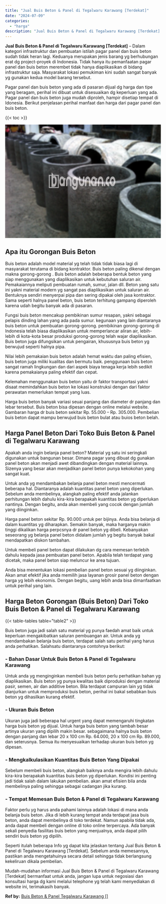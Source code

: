 ```yaml
---
title: "Jual Buis Beton & Panel di Tegalwaru Karawang [Terdekat]"
date: "2024-07-09"
categories: 
  - "harga"
description: "Jual Buis Beton & Panel di Tegalwaru Karawang [Terdekat]. Mudah-mudahan informasi Jual Buis Beton & Panel di Tegalwaru Karawang [Terdekat] bermanfaat untuk..."
---
```


**Jual Buis Beton & Panel di Tegalwaru Karawang \[Terdekat\]** – Dalam kategori infrastruktur dan pembuatan istilah pagar panel dan buis beton sudah tidak heran lagi. Keduanya merupakan jenis barang yg berhubungan erat dg project-proyek di Indonesia. Tidak hanya itu pemanfaatan pagar panel dan buis beton merembet tidak hanya diaplikasikan di bidang infrastruktur saja. Masyarakat lokasi pemukiman kini sudah sangat banyak yg gunakan kedua model barang tersebut.

Pagar panel dan buis beton yang ada di pasaran dijual dg harga dan tipe yang beragam, perihal ini dibuat untuk disesuaikan dg keperluan yang ada. Pagar panel dan buis beton juga mudah diproleh, hampir disetiap tempat di Idonesia. Berikut penjelasan perihal manfaat dan harga dari pagar panel dan buis beton.

{{< toc >}}

![Jual Buis Beton & Panel di Tegalwaru Karawang [Terdekat]](/images/jual-panel-buis-beton-murah-09.png)

## Apa itu Gorongan Buis Beton

Buis beton adalah model material yg telah tidak tidak biasa lagi di masyarakat terutama di bidang kontraktor. Buis beton paling dikenal dengan makna gorong-gorong . Buis beton adalah beberapa bentuk beton yang siap menggunakan yang diaplikasikan untuk kebutuhan saluran air. Pemakaiannya meliputi pembuatan rumah, sumur, jalan dll. Beton yang satu ini yakni material modern yg sangat pas diaplikasikan untuk saluran air. Bentuknya sendiri menyerpai pipa dan sering dipakai oleh jasa kontraktor. Sama seperti halnya panel beton, buis beton terhitung gampang diperoleh karena udah begitu banyak ada di pasaran.

Fungsi buis beton mencakup pembikinan sumur resapan, yakni sebagai pelapis dinding lahan yang ada pada sumur. kegunaan yang lain diantaranya buis beton untuk pembuatan gorong-gorong. pembikinan gorong-gorong di Indonesia telah biasa diaplikasikan untuk memperlancar aliran air, lebih-lebih di kota-kota besar produksi gorong-gorong telah wajar diaplikasikan. Buis beton juga difungsikan untuk pengairan, khususnya buis beton yg berwujud seperti halnya pipa.

Nilai lebih pemakaian buis beton adalah hemat waktu dan paling efisien, buis beton juga miliki kualitas dan bermutu baik. penggunaan buis beton sangat ramah lingkungan dan dari aspek biaya tenaga kerja lebih sedikit karena pemakaianya paling efektif dan cepat.

Kelemahan menggunakan buis beton yaitu dr faktor transportasi yakni disaat memindahkan buis beton ke lokasi konstruksi dengan dari faktor perawatan memerlukan tempat yang luas.

Harga buis beton banyak variasi seuai panjang dan diameter dr panjang dan lebar tersebut. Buis beton bisa dipesan dengan online melalui website. Gambaran harga dr buis beton sekitar Rp. 55.000 – Rp. 305.000. Pembelian buis beton dapat mampu berwujud buis beton bulat atau buios beton belah.

## Harga Panel Beton Dari Toko Buis Beton & Panel di Tegalwaru Karawang

Apakah anda ingin belanja panel beton? Material yg satu ini seringkali digunakan untuk bangunan besar. Dimana pagar yang dibuat dg gunakan panel beton akan menjadi awet dibandingkan dengan material lainnya. Sizenya yang besar akan menjadikan panel beton punya kekokohan yang sangat kuat.

Untuk anda yg mendambakan belanja panel beton mesti mencermati beberapa hal. Diantaranya adalah kuantitas panel beton yang diperlukan. Sebelum anda membelinya, alangkah paling efektif anda jalankan perhitungan lebih dahulu kira-kira berapakah kuantitas beton yg diperlukan nantinya. Dengan begitu, anda akan membeli yang cocok dengan jumlah yang diinginkan.

Harga panel beton sekitar Rp. 90.000 untuk per bijinya. Anda bisa belanja di dalam kuantitas yg diharapkan. Semakin banyak, maka harganya makin tinggi dikalikan harga perpcsnya dr panel beton yg dibeli. Kebanyakan seseorang yg belanja panel beton didalam jumlah yg begitu banyak bakal mendapatkan diskon tambahan.

Untuk membeli panel beton dapat dilakukan dg cara memesan terlebih dahulu kepada jasa pembuatan panel beton. Apabila telah terdapat yang dicetak, maka panel beton siap meluncur ke area tujuan.

Anda bisa menentukan lokasi pembelian panel beton sesuai yg diinginkan. Akan amat efektif jika anda memilih jasa layanan grosir panel beton dengan harga yg lebih ekonomis. Dengan begitu, uang lebih anda bisa dimanfaatkan untuk perihal yang lain.

## Harga Beton Gorongan (Buis Beton) Dari Toko Buis Beton & Panel di Tegalwaru Karawang

{{< table-tables table="table2" >}}

Buis beton juga jadi salah satu material yg punya faedah amat baik untuk keperluan mengakibatkan saluran pembuangan air. Untuk anda yg mendambakan belanja buis beton, terdapat salah satu perihal yang harus anda perhatikan. Salahsatu diantaranya contohnya berikut:

### \- Bahan Dasar Untuk Buis Beton & Panel di Tegalwaru Karawang

Untuk anda yg menginginkan membeli buis beton perlu perhatikan bahan yg diaplikasikan. Buis beton yg punya kwalitas baik diproduksi dengan material pasir, semen, air dan additive beton. Bila terdapat campuran lain yg tidak dianjurkan untuk memproduksi buis beton, perihal ini bakal sebabkan buis beton yg dihasilkan kurang efektif.

### \- Ukuran Buis Beton

Ukuran juga jadi beberapa hal urgent yang dapat memengaruhi tingkatan harga buis beton yg dijual. Untuk harga buis beton yang tambah besar artinya ukuran yang dipilih makin besar. sebagaimana halnya buis beton dengan panjang dan lebar 20 x 100 cm Rp. 64.000, 20 x 100 cm Rp. 89.000, dan seterusnya. Semua itu menyesuaikan terhadap ukuran buis beton yg dipesan.

### \- Mengkalkulasikan Kuantitas Buis Beton Yang Dipakai

Sebelum membeli buis beton, alangkah baiknya anda mengira lebih dahulu kira-kira berapakah kuantitas buis beton yg diperlukan. Kondisi ini penting jadi tidak salah dalam lakukan pembelian. akan amat efisien bila anda membelinya paling sehingga sebagai cadangan jika kurang.

### \- Tempat Memesan Buis Beton & Panel di Tegalwaru Karawang

Faktor perlu yg harus anda pahami lainnya adalah lokasi di mana anda belanja buis beton. Jika di lebih kurang tempat anda terdapat jasa buis beton, anda dapat membelinya di toko terdekat. Namun apabila tidak ada, anda dapat membeli dengan online di toko online terpercaya. Ada banyak sekali penyedia fasilitas buis beton yang menjualnya, anda dapat pilih sendiri buis beton yg dipilih.

Seperti itulah beberapa Info yg dapat kita jelaskan tentang Jual Buis Beton & Panel di Tegalwaru Karawang \[Terdekat\]. Sebelum anda memesannya, pastikan anda mengetahuinya secara detail sehingga tidak berlangsung kekeliruan dikala pembelian.

Mudah-mudahan informasi Jual Buis Beton & Panel di Tegalwaru Karawang \[Terdekat\] bermanfaat untuk anda, jangan lupa untuk negosiasi dan konsultasi harga dg kami melalui telephone yg telah kami menyediakan di website ini, terimakasih banyak.

**Ref by:** [Buis Beton & Panel Tegalwaru Karawang []](https://id.wikipedia.org/wiki/Buis)

